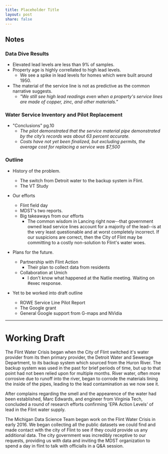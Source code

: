 ```yaml
---
title: Placeholder Title
layout: post
share: false
---
```


## Notes

### Data Dive Results

* Elevated lead levels are less than 9% of samples.
* Property age is highly correllated to high lead levels.
    * We see a spike in lead levels for homes which were built around 1950.
* The material of the service line is not as predictive as the common narrative suggests.
    * _"We still see high lead readings even when a property's service lines are made of copper, zinc, and other materials."_


### Water Service Inventory and Pilot Replacement

* "Conclusions" pg.10
    * _The pilot demonstrated that the service material pipe demonstrated by the city’s records was about 63 percent accurate._
    * _Costs have not yet been finalized, but excluding permits, the average cost for replacing a service was $7,500_

### Outline

* History of the problem.
    * The switch from Detroit water to the backup system in Flint.
    * The VT Study
* Our efforts
    * Flint field day
    * MDST's two reports.
    * Big takeaways from our efforts
        * The common wisdom in Lancing right now--that government owned lead service lines account for a majority of the lead--is at the very least questionable and at worst completely incorrect. If our suspicions are correct, then the City of Flint may be committing to a costly non-solution to Flint's water woes.
* Plans for the future.
    * Partnership with Flint Action
        * Their plan to collect data from residents
    * Collaboration at Umich
        * I don't know what happened at the Natlie meeting. Waiting on #exec response.

* Yet to be worked into draft outline
    * ROWE Service Line Pilot Report
    * The Google grant
    * General Google support from G-maps and NVidia

----

# Working Draft

The Flint Water Crisis began when the City of Flint switched it's water provider from its then primary provider, the Detroit Water and Sewerage Department, to its backup system which sourced from the Huron River. The backup system was used in the past for brief periods of time, but up to that point had not been relied upon for multiple months. River water, often more corrosive due to runoff into the river, began to corrode the materials lining the inside of the pipes, leading to the lead contamination as we now see it.

After complains regarding the smell and the appearence of the water had been established, Marc Edwards, and engineer from Virginia Tech, concluded a round of research efforts confirming 'EPA Action Levels' of lead in the Flint water supply.

<!-- Not sure how to transition here -->

The Michigan Data Science Team began work on the Flint Water Crisis in early 2016. We began collecting all the public datasets we could find and made contact with the city of Flint to see if they could provide us any additional data. The city government was incredibly receptive to our requests, providing us with data and inviting the MDST organization to spend a day in flint to talk with officialls in a Q&A session.


